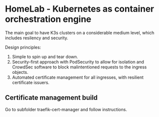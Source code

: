 
# HomeLab - Kubernetes as container orchestration engine
The main goal to have K3s clusters on a considerable medium level, which includes resilency and security.

Design principles:
1. Simple to spin up and tear down.
1. Security-first approach with PodSecurity to allow for isolation and CrowdSec software to block malintentioned requests to the ingress objects.
2. Automated certificate management for all ingresses, with resilient certificate issuers.


## Certificate management build

Go to subfolder traefik-cert-manager and follow instructions.